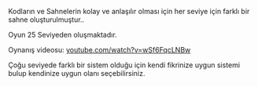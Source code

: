 Kodların ve Sahnelerin kolay ve anlaşılır olması için her seviye için farklı bir sahne oluşturulmuştur..

Oyun 25 Seviyeden oluşmaktadır.

Oynanış videosu: [youtube.com/watch?v=wSf6FqcLNBw](https://www.youtube.com/watch?v=wSf6FqcLNBw)

Çoğu seviyede farklı bir sistem olduğu için kendi fikrinize uygun sistemi bulup kendinize uygun olanı seçebilirsiniz.



